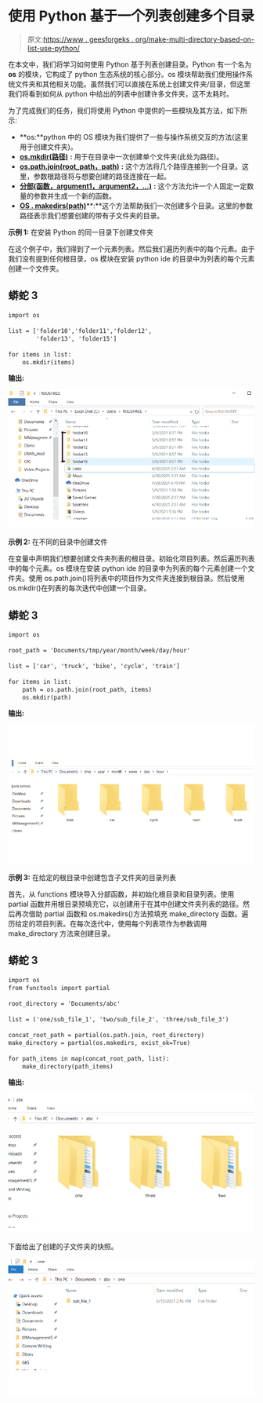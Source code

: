 # 使用 Python 基于一个列表创建多个目录

> 原文:[https://www . geesforgeks . org/make-multi-directory-based-on-list-use-python/](https://www.geeksforgeeks.org/make-multiple-directories-based-on-a-list-using-python/)

在本文中，我们将学习如何使用 Python 基于列表创建目录。Python 有一个名为 **os** 的模块，它构成了 python 生态系统的核心部分。os 模块帮助我们使用操作系统文件夹和其他相关功能。虽然我们可以直接在系统上创建文件夹/目录，但这里我们将看到如何从 python 中给出的列表中创建许多文件夹，这不太耗时。

为了完成我们的任务，我们将使用 Python 中提供的一些模块及其方法，如下所示:

*   **os:**python 中的 OS 模块为我们提供了一些与操作系统交互的方法(这里用于创建文件夹)。
*   [**os.mkdir(路径)**](https://www.geeksforgeeks.org/python-os-mkdir-method/) **:** 用于在目录中一次创建单个文件夹(此处为路径)。
*   [**os.path.join(root_path，path)**](https://www.geeksforgeeks.org/python-os-path-join-method/) **:** 这个方法将几个路径连接到一个目录。这里，参数根路径将与想要创建的路径连接在一起。
*   [**分部(函数，argument1，argument2，…)**](https://www.geeksforgeeks.org/partial-functions-python/) **:** 这个方法允许一个人固定一定数量的参数并生成一个新的函数。
*   [**OS . makedirs(path)**](https://www.geeksforgeeks.org/python-os-makedirs-method/)**:**这个方法帮助我们一次创建多个目录。这里的参数路径表示我们想要创建的带有子文件夹的目录。

**示例 1:** 在安装 Python 的同一目录下创建文件夹

在这个例子中，我们得到了一个元素列表。然后我们遍历列表中的每个元素。由于我们没有提到任何根目录，os 模块在安装 python ide 的目录中为列表的每个元素创建一个文件夹。

## 蟒蛇 3

```
import os

list = ['folder10','folder11','folder12',
        'folder13', 'folder15']

for items in list:
    os.mkdir(items)
```

**输出:**

![](img/9d73e1cc843827b0723908c767ee8f94.png)

**示例 2:** 在不同的目录中创建文件

在变量中声明我们想要创建文件夹列表的根目录。初始化项目列表。然后遍历列表中的每个元素。os 模块在安装 python ide 的目录中为列表的每个元素创建一个文件夹。使用 os.path.join()将列表中的项目作为文件夹连接到根目录。然后使用 os.mkdir()在列表的每次迭代中创建一个目录。

## 蟒蛇 3

```
import os

root_path = 'Documents/tmp/year/month/week/day/hour'

list = ['car', 'truck', 'bike', 'cycle', 'train']

for items in list:
    path = os.path.join(root_path, items)
    os.mkdir(path)
```

**输出:**

![](img/d53769b63064f14a851cc611bb5cf6a7.png)

**示例 3:** 在给定的根目录中创建包含子文件夹的目录列表

首先，从 functions 模块导入分部函数，并初始化根目录和目录列表。使用 partial 函数并用根目录预填充它，以创建用于在其中创建文件夹列表的路径。然后再次借助 partial 函数和 os.makedirs()方法预填充 make_directory 函数。遍历给定的项目列表。在每次迭代中，使用每个列表项作为参数调用 make_directory 方法来创建目录。

## 蟒蛇 3

```
import os
from functools import partial

root_directory = 'Documents/abc'

list = ('one/sub_file_1', 'two/sub_file_2', 'three/sub_file_3')

concat_root_path = partial(os.path.join, root_directory)
make_directory = partial(os.makedirs, exist_ok=True)

for path_items in map(concat_root_path, list):
    make_directory(path_items)
```

**输出:**

![](img/ba24a0ad6a1acbda72cb3dc9e0ee1153.png)

下面给出了创建的子文件夹的快照。

![](img/7367a2efefa1602175dea649da342700.png)